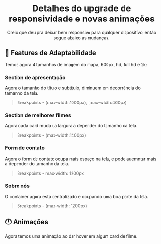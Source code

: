 <h1 align="center">Detalhes do upgrade de responsividade e novas animações</h1>

<p align="center">
  Creio que deu pra deixar bem responsivo para qualquer dispositívo, então segue abaixo as mudanças. 
</p>

## 🚀 Features de Adaptabilidade

Temos agora 4 tamanhos de imagem do mapa, 600px, hd, full hd e 2k:

### Section de apresentação

Agora o tamanho do título e subtitulo, diminuem em decorrência do tamanho da tela.

> Breakpoints - (max-width:1000px), (max-width:460px)

### Section de melhores filmes

Agora cada card muda ua largura a depender do tamanho da tela.

> Breakpoints - (max-width:1400px)

### Form de contato

Agora o form de contato ocupa mais espaço na tela, e pode auemntar mais a depender do tamanho da tela.

> Breakpoints - max-width: 1200px

### Sobre nós

O container agora está centralizado e ocupando uma boa parte da tela.

> Breakpoints - (max-width: 1200px)

## 🕛 Animações

Agora temos uma animação ao dar hover em algum card de filme.
